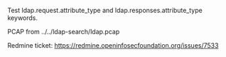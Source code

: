 Test ldap.request.attribute_type and ldap.responses.attribute_type keywords.

PCAP from ../../ldap-search/ldap.pcap

Redmine ticket: https://redmine.openinfosecfoundation.org/issues/7533
